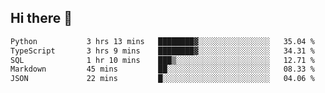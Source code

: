 ## Hi there 👋

<!--
**whirlun/whirlun** is a ✨ _special_ ✨ repository because its `README.md` (this file) appears on your GitHub profile.

Here are some ideas to get you started:

- 🔭 I’m currently working on ...
- 🌱 I’m currently learning ...
- 👯 I’m looking to collaborate on ...
- 🤔 I’m looking for help with ...
- 💬 Ask me about ...
- 📫 How to reach me: ...
- 😄 Pronouns: ...
- ⚡ Fun fact: ...
-->
<!--START_SECTION:waka-->

```txt
Python           3 hrs 13 mins   ████████▓░░░░░░░░░░░░░░░░   35.04 %
TypeScript       3 hrs 9 mins    ████████▓░░░░░░░░░░░░░░░░   34.31 %
SQL              1 hr 10 mins    ███▒░░░░░░░░░░░░░░░░░░░░░   12.71 %
Markdown         45 mins         ██░░░░░░░░░░░░░░░░░░░░░░░   08.33 %
JSON             22 mins         █░░░░░░░░░░░░░░░░░░░░░░░░   04.06 %
```

<!--END_SECTION:waka-->
